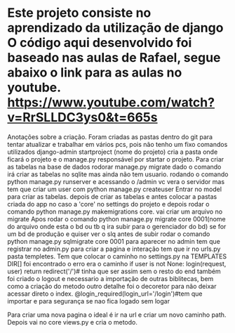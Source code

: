 Este projeto consiste no aprendizado da utilização de django
O código aqui desenvolvido foi baseado nas aulas de Rafael, segue abaixo o link para as aulas no 
youtube.
https://www.youtube.com/watch?v=RrSLLDC3ys0&t=665s
========================================================================================

Anotações sobre a criação.
Foram criadas as pastas dentro do git para tentar atualizar e trabalhar em vários pcs, pois não tenho um fixo
comandos utilizados django-admin startproject (nome do projeto) cria a pasta onde ficará o projeto e o manage.py responsável por startar o projeto.
Para criar as tabelas na base de dados rodorar manage.py migrate dado o comando irá criar as tabelas no sqlite
mas ainda não tem usuario.
rodando o comando python manage.py runserver e acessando o /admin vc vera o servidor 
mas tem que criar um user com python manage.py createuser
Entrar no model para criar as tabelas.
depois de criar as tabelas e antes colocar a pastas criada do app no caso a 'core' no settings do projeto e depois rodar o comando python manage.py makemigrations core. vai criar um arquivo no migrate 
Apos rodar o comando python manage.py migrate core 0001(nome do arquivo onde esta o bd ou tb q ira subir  para o gerenciador do bd) se for um bd de produção e quiser ver o slq antes de subir rodar o comando 
python manage.py sqlmigrate core 0001
para aparecer no admin tem que registrar no admin.py
para criar a pagina e interação tem que ir no urls.py
pasta templetes.
Tem que colocar o caminho no settings.py na TEMPLATES DIR[]
foi encontrado o erro era o caminho if user is not None:
            login(request, user)
            return redirect('/')# tinha que ser assim sem o resto do end 
também foi criado o logout e necessario a importação de outras biblitecas, bem como a criação do metodo
outro detalhe foi o decoretor para não deixar acessar direto o index.
@login_required(login_url='/login')#tem que importar e para segurança se nao fica logado sem logar

Para criar uma nova pagina o ideal é ir na url e criar um novo caminho path.
Depois vai no core views.py e cria o metodo.
